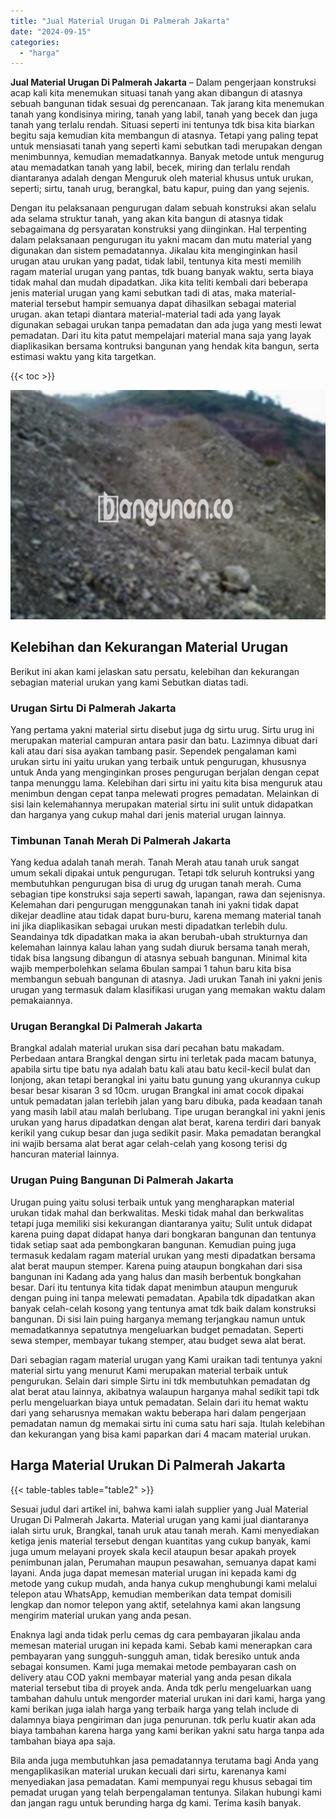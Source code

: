 ```yaml
---
title: "Jual Material Urugan Di Palmerah Jakarta"
date: "2024-09-15"
categories: 
  - "harga"
---
```


**Jual Material Urugan Di Palmerah Jakarta** – Dalam pengerjaan konstruksi acap kali kita menemukan situasi tanah yang akan dibangun di atasnya sebuah bangunan tidak sesuai dg perencanaan. Tak jarang kita menemukan tanah yang kondisinya miring, tanah yang labil, tanah yang becek dan juga tanah yang terlalu rendah. Situasi seperti ini tentunya tdk bisa kita biarkan begitu saja kemudian kita membangun di atasnya. Tetapi yang paling tepat untuk mensiasati tanah yang seperti kami sebutkan tadi merupakan dengan menimbunnya, kemudian memadatkannya. Banyak metode untuk mengurug atau memadatkan tanah yang labil, becek, miring dan terlalu rendah diantaranya adalah dengan Menguruk oleh material khusus untuk urukan, seperti; sirtu, tanah urug, berangkal, batu kapur, puing dan yang sejenis.

Dengan itu pelaksanaan pengurugan dalam sebuah konstruksi akan selalu ada selama struktur tanah, yang akan kita bangun di atasnya tidak sebagaimana dg persyaratan konstruksi yang diinginkan. Hal terpenting dalam pelaksanaan pengurugan itu yakni macam dan mutu material yang digunakan dan sistem pemadatannya. Jikalau kita menginginkan hasil urugan atau urukan yang padat, tidak labil, tentunya kita mesti memilih ragam material urugan yang pantas, tdk buang banyak waktu, serta biaya tidak mahal dan mudah dipadatkan. Jika kita teliti kembali dari beberapa jenis material urugan yang kami sebutkan tadi di atas, maka material-material tersebut hampir semuanya dapat dihasilkan sebagai material urugan. akan tetapi diantara material-material tadi ada yang layak digunakan sebagai urukan tanpa pemadatan dan ada juga yang mesti lewat pemadatan. Dari itu kita patut mempelajari material mana saja yang layak diaplikasikan bersama kontruksi bangunan yang hendak kita bangun, serta estimasi waktu yang kita targetkan.

{{< toc >}}

![Jual Material Urugan Di Palmerah Jakarta](/images/jual-urugan-42.png)

## Kelebihan dan Kekurangan Material Urugan

Berikut ini akan kami jelaskan satu persatu, kelebihan dan kekurangan sebagian material urukan yang kami Sebutkan diatas tadi.

### Urugan Sirtu Di Palmerah Jakarta

Yang pertama yakni material sirtu disebut juga dg sirtu urug. Sirtu urug ini merupakan material campuran antara pasir dan batu. Lazimnya dibuat dari kali atau dari sisa ayakan tambang pasir. Sependek pengalaman kami urukan sirtu ini yaitu urukan yang terbaik untuk pengurugan, khususnya untuk Anda yang menginginkan proses pengurugan berjalan dengan cepat tanpa menunggu lama. Kelebihan dari sirtu ini yaitu kita bisa menguruk atau menimbun dengan cepat tanpa melewati progres pemadatan. Melainkan di sisi lain kelemahannya merupakan material sirtu ini sulit untuk didapatkan dan harganya yang cukup mahal dari jenis material urugan lainnya.

### Timbunan Tanah Merah Di Palmerah Jakarta

Yang kedua adalah tanah merah. Tanah Merah atau tanah uruk sangat umum sekali dipakai untuk pengurugan. Tetapi tdk seluruh kontruksi yang membutuhkan pengurugan bisa di urug dg urugan tanah merah. Cuma sebagian tipe konstruksi saja seperti sawah, lapangan, rawa dan sejenisnya. Kelemahan dari pengurugan menggunakan tanah ini yakni tidak dapat dikejar deadline atau tidak dapat buru-buru, karena memang material tanah ini jika diaplikasikan sebagai urukan mesti dipadatkan terlebih dulu. Seandainya tdk dipadatkan maka ia akan berubah-ubah strukturnya dan kelemahan lainnya kalau lahan yang sudah diuruk bersama tanah merah, tidak bisa langsung dibangun di atasnya sebuah bangunan. Minimal kita wajib memperbolehkan selama 6bulan sampai 1 tahun baru kita bisa membangun sebuah bangunan di atasnya. Jadi urukan Tanah ini yakni jenis urugan yang termasuk dalam klasifikasi urugan yang memakan waktu dalam pemakaiannya.

### Urugan Berangkal Di Palmerah Jakarta

Brangkal adalah material urukan sisa dari pecahan batu makadam. Perbedaan antara Brangkal dengan sirtu ini terletak pada macam batunya, apabila sirtu tipe batu nya adalah batu kali atau batu kecil-kecil bulat dan lonjong, akan tetapi berangkal ini yaitu batu gunung yang ukurannya cukup besar besar kisaran 3 sd 10cm. urugan Brangkal ini amat cocok dipakai untuk pemadatan jalan terlebih jalan yang baru dibuka, pada keadaan tanah yang masih labil atau malah berlubang. Tipe urugan berangkal ini yakni jenis urukan yang harus dipadatkan dengan alat berat, karena terdiri dari banyak kerikil yang cukup besar dan juga sedikit pasir. Maka pemadatan berangkal ini wajib bersama alat berat agar celah-celah yang kosong terisi dg hancuran material lainnya.

### Urugan Puing Bangunan Di Palmerah Jakarta

Urugan puing yaitu solusi terbaik untuk yang mengharapkan material urukan tidak mahal dan berkwalitas. Meski tidak mahal dan berkwalitas tetapi juga memiliki sisi kekurangan diantaranya yaitu; Sulit untuk didapat karena puing dapat didapat hanya dari bongkaran bangunan dan tentunya tidak setiap saat ada pembongkaran bangunan. Kemudian puing juga termasuk kedalam ragam material urukan yang mesti dipadatkan bersama alat berat maupun stemper. Karena puing ataupun bongkahan dari sisa bangunan ini Kadang ada yang halus dan masih berbentuk bongkahan besar. Dari itu tentunya kita tidak dapat menimbun ataupun menguruk dengan puing ini tanpa melewati pemadatan. Apabila tdk dipadatkan akan banyak celah-celah kosong yang tentunya amat tdk baik dalam konstruksi bangunan. Di sisi lain puing harganya memang terjangkau namun untuk memadatkannya sepatutnya mengeluarkan budget pemadatan. Seperti sewa stemper, membayar tukang stemper, atau budget sewa alat berat.

Dari sebagian ragam material urugan yang Kami uraikan tadi tentunya yakni material sirtu yang menurut Kami merupakan material terbaik untuk pengurukan. Selain dari simple Sirtu ini tdk membutuhkan pemadatan dg alat berat atau lainnya, akibatnya walaupun harganya mahal sedikit tapi tdk perlu mengeluarkan biaya untuk pemadatan. Selain dari itu hemat waktu dari yang seharusnya memakan waktu beberapa hari dalam pengerjaan pemadatan namun dg memakai sirtu ini cuma satu hari saja. Itulah kelebihan dan kekurangan yang bisa kami paparkan dari 4 macam material urukan.

## Harga Material Urukan Di Palmerah Jakarta

{{< table-tables table="table2" >}}

Sesuai judul dari artikel ini, bahwa kami ialah supplier yang Jual Material Urugan Di Palmerah Jakarta. Material urugan yang kami jual diantaranya ialah sirtu uruk, Brangkal, tanah uruk atau tanah merah. Kami menyediakan ketiga jenis material tersebut dengan kuantitas yang cukup banyak, kami juga umum melayani proyek skala kecil ataupun besar apakah proyek penimbunan jalan, Perumahan maupun pesawahan, semuanya dapat kami layani. Anda juga dapat memesan material urugan ini kepada kami dg metode yang cukup mudah, anda hanya cukup menghubungi kami melalui telepon atau WhatsApp, kemudian memberikan data tempat domisili lengkap dan nomor telepon yang aktif, setelahnya kami akan langsung mengirim material urukan yang anda pesan.

Enaknya lagi anda tidak perlu cemas dg cara pembayaran jikalau anda memesan material urugan ini kepada kami. Sebab kami menerapkan cara pembayaran yang sungguh-sungguh aman, tidak beresiko untuk anda sebagai konsumen. Kami juga memakai metode pembayaran cash on delivery atau COD yakni membayar material yang anda pesan dikala material tersebut tiba di proyek anda. Anda tdk perlu mengeluarkan uang tambahan dahulu untuk mengorder material urukan ini dari kami, harga yang kami berikan juga ialah harga yang terbaik harga yang telah include di dalamnya biaya pengiriman dan juga penurunan. tdk perlu kuatir akan ada biaya tambahan karena harga yang kami berikan yakni satu harga tanpa ada tambahan biaya apa saja.

Bila anda juga membutuhkan jasa pemadatannya terutama bagi Anda yang mengaplikasikan material urukan kecuali dari sirtu, karenanya kami menyediakan jasa pemadatan. Kami mempunyai regu khusus sebagai tim pemadat urugan yang telah berpengalaman tentunya. Silakan hubungi kami dan jangan ragu untuk berunding harga dg kami. Terima kasih banyak.
